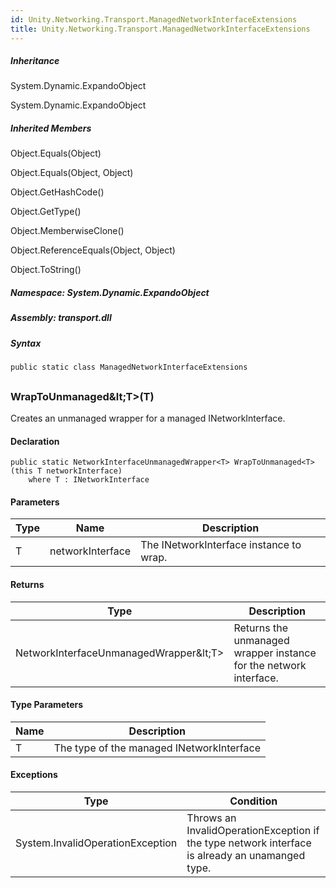 ```yaml
---  
id: Unity.Networking.Transport.ManagedNetworkInterfaceExtensions  
title: Unity.Networking.Transport.ManagedNetworkInterfaceExtensions  
---
```


<div class="markdown level0 summary">

</div>

<div class="markdown level0 conceptual">

</div>

<div class="inheritance">

##### Inheritance

<div class="level0">

System.Dynamic.ExpandoObject

</div>

<div class="level1">

System.Dynamic.ExpandoObject

</div>

</div>

<div class="inheritedMembers">

##### Inherited Members

<div>

Object.Equals(Object)

</div>

<div>

Object.Equals(Object, Object)

</div>

<div>

Object.GetHashCode()

</div>

<div>

Object.GetType()

</div>

<div>

Object.MemberwiseClone()

</div>

<div>

Object.ReferenceEquals(Object, Object)

</div>

<div>

Object.ToString()

</div>

</div>

##### **Namespace**: System.Dynamic.ExpandoObject

##### **Assembly**: transport.dll

##### Syntax

``` lang-csharp
public static class ManagedNetworkInterfaceExtensions
```

## 

### WrapToUnmanaged\&lt;T&gt;(T)

<div class="markdown level1 summary">

Creates an unmanaged wrapper for a managed INetworkInterface.

</div>

<div class="markdown level1 conceptual">

</div>

#### Declaration

``` lang-csharp
public static NetworkInterfaceUnmanagedWrapper<T> WrapToUnmanaged<T>(this T networkInterface)
    where T : INetworkInterface
```

#### Parameters

| Type | Name             | Description                             |
|------|------------------|-----------------------------------------|
| T    | networkInterface | The INetworkInterface instance to wrap. |

#### Returns

| Type                                 | Description                                                       |
|--------------------------------------|-------------------------------------------------------------------|
| NetworkInterfaceUnmanagedWrapper\&lt;T&gt; | Returns the unmanaged wrapper instance for the network interface. |

#### Type Parameters

| Name | Description                               |
|------|-------------------------------------------|
| T    | The type of the managed INetworkInterface |

#### Exceptions

| Type                             | Condition                                                                                       |
|----------------------------------|-------------------------------------------------------------------------------------------------|
| System.InvalidOperationException | Throws an InvalidOperationException if the type network interface is already an unamanged type. |
